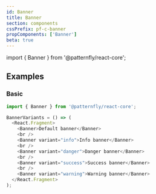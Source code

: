 ```yaml
---
id: Banner
title: Banner
section: components
cssPrefix: pf-c-banner
propComponents: ['Banner']
beta: true
---
```


import { Banner } from '@patternfly/react-core';

## Examples

### Basic
```js
import { Banner } from '@patternfly/react-core';

BannerVariants = () => (
  <React.Fragment>
    <Banner>Default banner</Banner>
    <br />
    <Banner variant="info">Info banner</Banner>
    <br />
    <Banner variant="danger">Danger banner</Banner>
    <br />
    <Banner variant="success">Success banner</Banner>
    <br />
    <Banner variant="warning">Warning banner</Banner>
  </React.Fragment>
);
```
